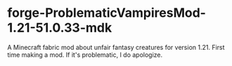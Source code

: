 # forge-ProblematicVampiresMod-1.21-51.0.33-mdk
A Minecraft fabric mod about unfair fantasy creatures for version 1.21.
First time making a mod. If it's problematic, I do apologize.
